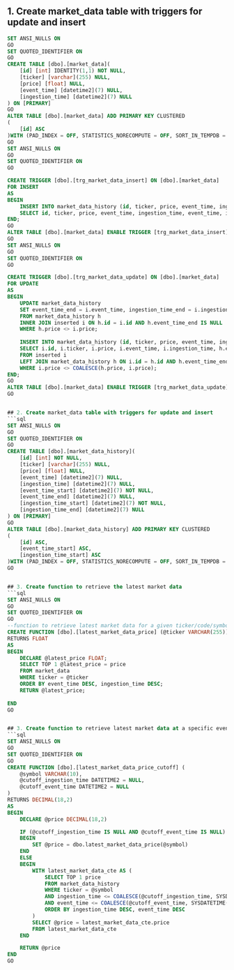 ## 1. Create market_data table with triggers for update and insert
```sql
SET ANSI_NULLS ON
GO
SET QUOTED_IDENTIFIER ON
GO
CREATE TABLE [dbo].[market_data](
	[id] [int] IDENTITY(1,1) NOT NULL,
	[ticker] [varchar](255) NULL,
	[price] [float] NULL,
	[event_time] [datetime2](7) NULL,
	[ingestion_time] [datetime2](7) NULL
) ON [PRIMARY]
GO
ALTER TABLE [dbo].[market_data] ADD PRIMARY KEY CLUSTERED 
(
	[id] ASC
)WITH (PAD_INDEX = OFF, STATISTICS_NORECOMPUTE = OFF, SORT_IN_TEMPDB = OFF, IGNORE_DUP_KEY = OFF, ONLINE = OFF, ALLOW_ROW_LOCKS = ON, ALLOW_PAGE_LOCKS = ON) ON [PRIMARY]
GO
SET ANSI_NULLS ON
GO
SET QUOTED_IDENTIFIER ON
GO

CREATE TRIGGER [dbo].[trg_market_data_insert] ON [dbo].[market_data]
FOR INSERT
AS
BEGIN
    INSERT INTO market_data_history (id, ticker, price, event_time, ingestion_time, event_time_start, ingestion_time_start)
    SELECT id, ticker, price, event_time, ingestion_time, event_time, ingestion_time FROM inserted;
END;
GO
ALTER TABLE [dbo].[market_data] ENABLE TRIGGER [trg_market_data_insert]
GO
SET ANSI_NULLS ON
GO
SET QUOTED_IDENTIFIER ON
GO

CREATE TRIGGER [dbo].[trg_market_data_update] ON [dbo].[market_data]
FOR UPDATE
AS
BEGIN
    UPDATE market_data_history
    SET event_time_end = i.event_time, ingestion_time_end = i.ingestion_time
    FROM market_data_history h
    INNER JOIN inserted i ON h.id = i.id AND h.event_time_end IS NULL
    WHERE h.price <> i.price;
    
    INSERT INTO market_data_history (id, ticker, price, event_time, ingestion_time, event_time_start, ingestion_time_start, event_time_end, ingestion_time_end)
    SELECT i.id, i.ticker, i.price, i.event_time, i.ingestion_time, h.event_time_end, h.ingestion_time_end, i.event_time, i.ingestion_time
    FROM inserted i
    LEFT JOIN market_data_history h ON i.id = h.id AND h.event_time_end IS NULL
    WHERE i.price <> COALESCE(h.price, i.price);
END;
GO
ALTER TABLE [dbo].[market_data] ENABLE TRIGGER [trg_market_data_update]
GO


## 2. Create market_data table with triggers for update and insert
```sql
SET ANSI_NULLS ON
GO
SET QUOTED_IDENTIFIER ON
GO
CREATE TABLE [dbo].[market_data_history](
	[id] [int] NOT NULL,
	[ticker] [varchar](255) NULL,
	[price] [float] NULL,
	[event_time] [datetime2](7) NULL,
	[ingestion_time] [datetime2](7) NULL,
	[event_time_start] [datetime2](7) NOT NULL,
	[event_time_end] [datetime2](7) NULL,
	[ingestion_time_start] [datetime2](7) NOT NULL,
	[ingestion_time_end] [datetime2](7) NULL
) ON [PRIMARY]
GO
ALTER TABLE [dbo].[market_data_history] ADD PRIMARY KEY CLUSTERED 
(
	[id] ASC,
	[event_time_start] ASC,
	[ingestion_time_start] ASC
)WITH (PAD_INDEX = OFF, STATISTICS_NORECOMPUTE = OFF, SORT_IN_TEMPDB = OFF, IGNORE_DUP_KEY = OFF, ONLINE = OFF, ALLOW_ROW_LOCKS = ON, ALLOW_PAGE_LOCKS = ON) ON [PRIMARY]
GO


## 3. Create function to retrieve the latest market data
```sql
SET ANSI_NULLS ON
GO
SET QUOTED_IDENTIFIER ON
GO
--function to retrieve latest market data for a given ticker/code/symbol
CREATE FUNCTION [dbo].[latest_market_data_price] (@ticker VARCHAR(255))
RETURNS FLOAT
AS
BEGIN
    DECLARE @latest_price FLOAT;
    SELECT TOP 1 @latest_price = price
    FROM market_data
    WHERE ticker = @ticker
    ORDER BY event_time DESC, ingestion_time DESC;
    RETURN @latest_price;
   
END
GO


## 3. Create function to retrieve latest market data at a specific event time
```sql
SET ANSI_NULLS ON
GO
SET QUOTED_IDENTIFIER ON
GO
CREATE FUNCTION [dbo].[latest_market_data_price_cutoff] (
    @symbol VARCHAR(10),
    @cutoff_ingestion_time DATETIME2 = NULL,
    @cutoff_event_time DATETIME2 = NULL
)
RETURNS DECIMAL(18,2)
AS
BEGIN
    DECLARE @price DECIMAL(18,2)

    IF (@cutoff_ingestion_time IS NULL AND @cutoff_event_time IS NULL)
    BEGIN
        SET @price = dbo.latest_market_data_price(@symbol)
    END
    ELSE
    BEGIN
        WITH latest_market_data_cte AS (
            SELECT TOP 1 price
            FROM market_data_history
            WHERE ticker = @symbol
            AND ingestion_time <= COALESCE(@cutoff_ingestion_time, SYSDATETIME())
            AND event_time <= COALESCE(@cutoff_event_time, SYSDATETIME())
            ORDER BY ingestion_time DESC, event_time DESC
        )
        SELECT @price = latest_market_data_cte.price
        FROM latest_market_data_cte
    END

    RETURN @price
END
GO



